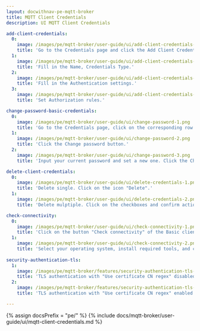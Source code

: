 ```yaml
---
layout: docwithnav-pe-mqtt-broker
title: MQTT Client Credentials
description: UI MQTT Client Credentials

add-client-credentials:
  0:
    image: /images/pe/mqtt-broker/user-guide/ui/add-client-credentials-1.png
    title: 'Go to the Credentials page and click the Add Client Credentials button, represented by a "plus" icon.'
  1:
    image: /images/pe/mqtt-broker/user-guide/ui/add-client-credentials-2.png
    title: 'Fill in the Name, Credentials Type.'
  2:
    image: /images/pe/mqtt-broker/user-guide/ui/add-client-credentials-3.png
    title: 'Fill in the Authentication settings.'
  3:
    image: /images/pe/mqtt-broker/user-guide/ui/add-client-credentials-4.png
    title: 'Set Authorization rules.'

change-password-basic-credentials:
  0:
    image: /images/pe/mqtt-broker/user-guide/ui/change-password-1.png
    title: 'Go to the Credentials page, click on the corresponding row and click the Edit button.'
  1:
    image: /images/pe/mqtt-broker/user-guide/ui/change-password-2.png
    title: 'Click the Change password button.'
  2:
    image: /images/pe/mqtt-broker/user-guide/ui/change-password-3.png
    title: 'Input your current password and set a new one. Click the Change password button'

delete-client-credentials:
  0:
    image: /images/pe/mqtt-broker/user-guide/ui/delete-credentials-1.png
    title: 'Delete single. Click on the icon "Delete".'
  1:
    image: /images/pe/mqtt-broker/user-guide/ui/delete-credentials-2.png
    title: 'Delete mulptiple. Click on the checkboxes and confirm action by clicking on the button "Delete" in the top right corner.'

check-connectivity:
  0:
    image: /images/pe/mqtt-broker/user-guide/ui/check-connectivity-1.png
    title: 'Click on the button "Check connectivity" of the Basic client credentials.'
  1:
    image: /images/pe/mqtt-broker/user-guide/ui/check-connectivity-2.png
    title: 'Select your operating system, install required tools, and copy commands.'
    
security-authentication-tls:
  1:
    image: /images/pe/mqtt-broker/features/security-authentication-tls-2.png
    title: 'TLS authentication with "Use certificate CN regex" disabled to match certificate common name by exact match.'
  2:
    image: /images/pe/mqtt-broker/features/security-authentication-tls-3.png
    title: 'TLS authentication with "Use certificate CN regex" enabled to match certificate common name using a regex pattern.'

---
```


{% assign docsPrefix = "pe/" %}
{% include docs/mqtt-broker/user-guide/ui/mqtt-client-credentials.md %}
